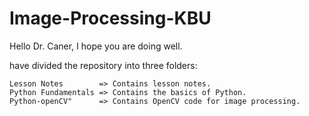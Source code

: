 # Image-Processing-KBU

Hello Dr. Caner, I hope you are doing well.



 have divided the repository into three folders:


    Lesson Notes        => Contains lesson notes.
    Python Fundamentals => Contains the basics of Python.
    Python-openCV"      => Contains OpenCV code for image processing.
